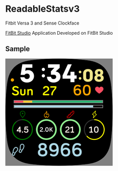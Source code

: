 # ReadableStatsv3
Fitbit Versa 3 and Sense Clockface

[FitBit Studio](https://studio.fitbit.com/projects) Application Developed on FitBit Studio

## Sample
![alt text](https://github.com/mikeovery/ReadableStatsv3/raw/master/SS.png "Example Face")